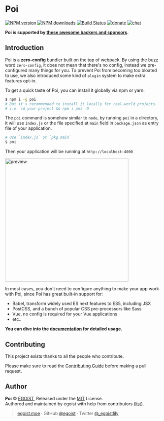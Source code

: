 # Poi

[![NPM version](https://img.shields.io/npm/v/poi.svg?style=for-the-badge)](https://npmjs.com/package/poi) [![NPM downloads](https://img.shields.io/npm/dm/poi.svg?style=for-the-badge)](https://npmjs.com/package/poi) [![Build Status](https://img.shields.io/circleci/project/egoist/poi/master.svg?style=for-the-badge)](https://circleci.com/gh/egoist/poi) [![donate](https://img.shields.io/badge/$-donate-ff69b4.svg?maxAge=2592000&style=for-the-badge)](./BACKERS.md) [![chat](https://img.shields.io/badge/chat-on%20discord-7289DA.svg?style=for-the-badge)](https://chat.egoist.moe)

__Poi is supported by [these awesome backers and sponsors](./BACKERS.md).__

## Introduction

Poi is a __zero-config__ bundler built on the top of webpack. By using the buzz word `zero-config`, it does not mean that there's no config, instead we pre-configured many things for you. To prevent Poi from becoming too bloated to use, we also introduced some kind of `plugin` system to make extra features opt-in.

To get a quick taste of Poi, you can install it globally via npm or yarn:

```bash
$ npm i -g poi
# But it's recommended to install it locally for real-world projects.
# i.e. cd your-project && npm i poi -D
```

The `poi` command is somehow similar to `node`, by running `poi` in a directory, it will use `index.js` or the file specified at `main` field in `package.json` as entry file of your application.

```bash
# Use `index.js` or `pkg.main`
$ poi
```

Then your application will be running at `http://localhost:4000`

<img src="https://i.loli.net/2018/03/27/5ab9f9699682b.png" width="400" alt="preview">

In most cases, you don't need to configure anything to make your app work with Poi, since Poi has great built-in support for:

- Babel, transform widely used ES next features to ES5, including JSX
- PostCSS, and a bunch of popular CSS pre-processors like Sass
- Vue, no config is required for your Vue applications
- etc..

__You can dive into the [documentation](https://poi.js.org) for detailed usage.__

## Contributing

This project exists thanks to all the people who contribute.

Please make sure to read the [Contributing Guide](./CONTRIBUTING.md) before making a pull request.

## Author

**Poi** © [EGOIST](https://github.com/egoist), Released under the [MIT](./LICENSE) License.<br>
Authored and maintained by egoist with help from contributors ([list](https://github.com/egoist/poi/contributors)).

> [egoist.moe](https://egoist.moe) · GitHub [@egoist](https://github.com/egoist) · Twitter [@_egoistlily](https://twitter.com/_egoistlily)
